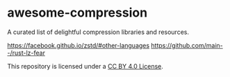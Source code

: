 # awesome-compression

A curated list of delightful compression libraries and resources.

<https://facebook.github.io/zstd/#other-languages>
<https://github.com/main--/rust-lz-fear>

This repository is licensed under a [CC BY 4.0 License](https://creativecommons.org/licenses/by/4.0/).
